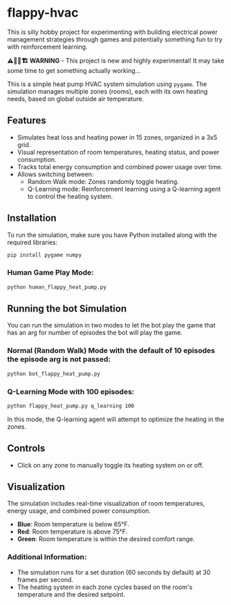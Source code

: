 # flappy-hvac
This is silly hobby project for experimenting with building electrical power management strategies through games and potentially something fun to try with reinforcement learning.

**⚠️👷🚧🏗️ WARNING** - This project is new and highly experimental! It may take some time to get something actually working...


This is a simple heat pump HVAC system simulation using `pygame`. The simulation manages multiple zones (rooms), each with its own heating needs, based on global outside air temperature.

## Features

- Simulates heat loss and heating power in 15 zones, organized in a 3x5 grid.
- Visual representation of room temperatures, heating status, and power consumption.
- Tracks total energy consumption and combined power usage over time.
- Allows switching between:
  - Random Walk mode: Zones randomly toggle heating.
  - Q-Learning mode: Reinforcement learning using a Q-learning agent to control the heating system.

## Installation

To run the simulation, make sure you have Python installed along with the required libraries:

```bash
pip install pygame numpy
```

### Human Game Play Mode:

```bash
python human_flappy_heat_pump.py
```

## Running the bot Simulation

You can run the simulation in two modes to let the bot play the game that has an arg for number of episodes the bot will play the game.

### Normal (Random Walk) Mode with the default of 10 episodes the episode arg is not passed:

```bash
python bot_flappy_heat_pump.py
```

### Q-Learning Mode with 100 episodes:

```bash
python flappy_heat_pump.py q_learning 100

```

In this mode, the Q-learning agent will attempt to optimize the heating in the zones.

## Controls

- Click on any zone to manually toggle its heating system on or off.

## Visualization

The simulation includes real-time visualization of room temperatures, energy usage, and combined power consumption.

- **Blue**: Room temperature is below 65°F.
- **Red**: Room temperature is above 75°F.
- **Green**: Room temperature is within the desired comfort range.

### Additional Information:

- The simulation runs for a set duration (60 seconds by default) at 30 frames per second.
- The heating system in each zone cycles based on the room's temperature and the desired setpoint.
